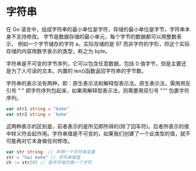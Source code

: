 # 字符串

在 Go 语言中，组成字符串的最小单位是字符，存储的最小单位是字节，字符串本身不支持修改。
字节是数据存储的最小单元，每个字节的数据都可以用整数表示，
例如一个字节储存的字符 a，实际存储的是 97 而非字符的字形，将这个实际存储的内容用数字表示的类型，称之为 byte。

字符串是不可变的字节序列，它可以包含任意数据，包括 0 值字节，但是主要还是为了人可读的文本。内置的 len()函数返回字符串的字节数。

字符串的表示法有两种，即：原生表示法和解释型表示法。原生表示法，需用用反引号 "`" 把字符序列包起来，如果用解释型表示法，则需要用双引号 """ 包裹字符序列。

```go
var str1 string = "keke"
var str2 string = `keke`
```

这两种表示的区别是，前者表示的是所见即所得的(除了回车符)。后者所表示的值中转义符会起作用。字符串值是不可变的，如果我们创建了一个此类型的值，就不可能再对它本身做任何修改。

```go
var str string  // 声明一个字符串变量
str = "hai keke" // 字符串赋值
ch := str[0] // 取字符串的第一个字符
```

[参考资料]: (https://github.com/KeKe-Li/For-learning-Go-Tutorial/blob/master/src/chapter02/01.0.md#%E6%95%B4%E5%9E%8B)
